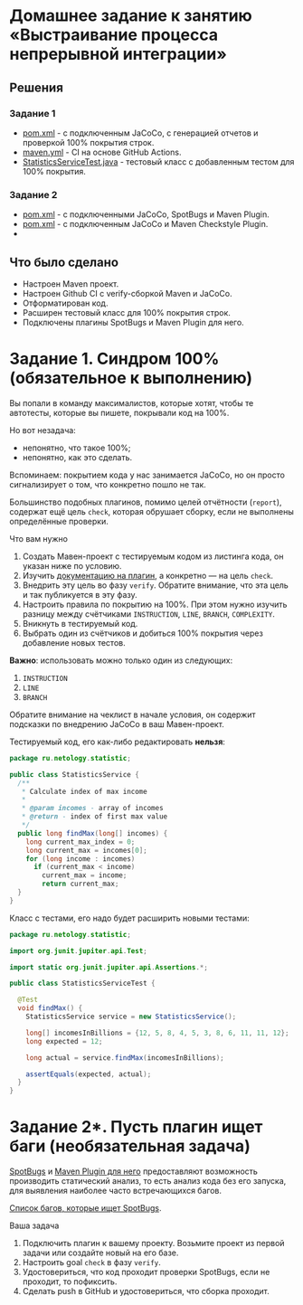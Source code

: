 # Домашнее задание к занятию «Выстраивание процесса непрерывной интеграции»

## Решения
### Задание 1
  * <a href="https://github.com/Nephedov/8.1.Java/blob/029b7ab5d8999b773a6751af1c8c831f198971ed/pom.xml">pom.xml</a> - c подключенным JaCoCo, с генерацией отчетов и проверкой 100% покрытия строк.
  * <a href="https://github.com/Nephedov/8.1.Java/blob/029b7ab5d8999b773a6751af1c8c831f198971ed/.github/workflows/maven.yml">maven.yml</a> - CI на основе GitHub Actions.
  * <a href="https://github.com/Nephedov/8.1.Java/blob/029b7ab5d8999b773a6751af1c8c831f198971ed/src/test/java/ru/netology/statistic/StatisticsServiceTest.java">StatisticsServiceTest.java</a> - тестовый класс с добавленным тестом для 100% покрытия.
### Задание 2
  * <a href="https://github.com/Nephedov/8.2.Java/blob/2c3d3f0e3a7b92351d4ffaed2cd179771fd3c6d0/pom.xml">pom.xml</a> - с подключенными JaCoCo, SpotBugs и Maven Plugin.
  * <a href="https://github.com/Nephedov/8.3.Java/blob/a9b5bddfceabf2e3ccf64ce14c4cc17e32d825a6/pom.xml">pom.xml</a> - с подключенным JaCoCo и Maven Checkstyle Plugin.
  * <a href=""></a>

## Что было сделано
  * Настроен Maven проект.
  * Настроен Github CI с verify-сборкой Maven и JaCoCo.
  * Отформатирован код.
  * Расширен тестовый класс для 100% покрытия строк.
  * Подключены плагины SpotBugs и Maven Plugin для него.

# Задание 1. Синдром 100% (обязательное к выполнению)

Вы попали в команду максималистов, которые хотят, чтобы те автотесты, которые вы пишете, покрывали код на 100%.

Но вот незадача:
* непонятно, что такое 100%;
* непонятно, как это сделать.

Вспоминаем: покрытием кода у нас занимается JaCoCo, но он просто сигнализирует о том, что конкретно пошло не так.

Большинство подобных плагинов, помимо целей отчётности (`report`), содержат ещё цель `check`, которая обрушает сборку, если не выполнены определённые проверки.

Что вам нужно
1. Создать Мавен-проект с тестируемым кодом из листинга кода, он указан ниже по условию.
1. Изучить [документацию на плагин](https://www.eclemma.org/jacoco/trunk/doc/maven.html), а конкретно — на цель `check`.
1. Внедрить эту цель во фазу `verify`. Обратите внимание, что эта цель и так публикуется в эту фазу.
1. Настроить правила по покрытию на 100%. При этом нужно изучить разницу между счётчиками `INSTRUCTION`, `LINE`, `BRANCH`, `COMPLEXITY`.
1. Вникнуть в тестируемый код.
1. Выбрать один из счётчиков и добиться 100% покрытия через добавление новых тестов.

**Важно**: использовать можно только один из следующих: 
1. `INSTRUCTION`
1. `LINE`
1. `BRANCH`

Обратите внимание на чеклист в начале условия, он содержит подсказки по внедрению JaCoCo в ваш Мавен-проект.

Тестируемый код, его как-либо редактировать **нельзя**:
```java
package ru.netology.statistic;

public class StatisticsService {
  /**
   * Calculate index of max income
   *
   * @param incomes - array of incomes
   * @return - index of first max value
   */
  public long findMax(long[] incomes) {
    long current_max_index = 0;
    long current_max = incomes[0];
    for (long income : incomes)
      if (current_max < income)
        current_max = income;
        return current_max;
  }
}
```

Класс с тестами, его надо будет расширить новыми тестами:
```java
package ru.netology.statistic;

import org.junit.jupiter.api.Test;

import static org.junit.jupiter.api.Assertions.*;

public class StatisticsServiceTest {

  @Test
  void findMax() {
    StatisticsService service = new StatisticsService();

    long[] incomesInBillions = {12, 5, 8, 4, 5, 3, 8, 6, 11, 11, 12};
    long expected = 12;

    long actual = service.findMax(incomesInBillions);

    assertEquals(expected, actual);
  }
}
```

# Задание 2*. Пусть плагин ищет баги (необязательная задача)

[SpotBugs](https://spotbugs.github.io) и [Maven Plugin для него](https://spotbugs.readthedocs.io/en/latest/maven.html) предоставляют возможность производить статический анализ, то есть анализ кода без его запуска, для выявления наиболее часто встречающихся багов.

[Список багов, которые ищет SpotBugs](https://spotbugs.readthedocs.io/en/latest/bugDescriptions.html).

Ваша задача
1. Подключить плагин к вашему проекту. Возьмите проект из первой задачи или создайте новый на его базе.
1. Настроить goal `check` в фазу `verify`.
1. Удостовериться, что код проходит проверки SpotBugs, если не проходит, то пофиксить.
1. Сделать push в GitHub и удостовериться, что сборка проходит.
